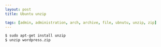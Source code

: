 ```yaml
---
layout: post
title: Ubuntu unzip

tags: [admin, administration, arch, archive, file, ubnutu, unzip, zip]
---
```


```sh
$ sudo apt-get install unzip
$ unzip wordpress.zip
```
